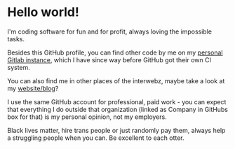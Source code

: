 # Hello world!

I'm coding software for fun and for profit, always loving the impossible tasks.

Besides this GitHub profile, you can find other code by me on my
[personal Gitlab instance](https://praios.lf-net.org/littlefox), which I have since way
before GitHub got their own CI system.

You can also find me in other places of the interwebz, maybe take a look at my
[website/blog](https://lf-net.org)?

I use the same GitHub account for professional, paid work - you can expect that everything
I do outside that organization (linked as Company in GitHubs box for that) is my personal
opinion, not my employers.

Black lives matter, hire trans people or just randomly pay them, always help a struggling
people when you can. Be excellent to each otter.
